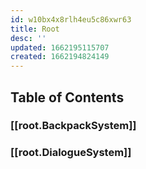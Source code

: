 ```yaml
---
id: w10bx4x8rlh4eu5c86xwr63
title: Root
desc: ''
updated: 1662195115707
created: 1662194824149
---
```

## Table of Contents

### [[root.BackpackSystem]]

### [[root.DialogueSystem]]